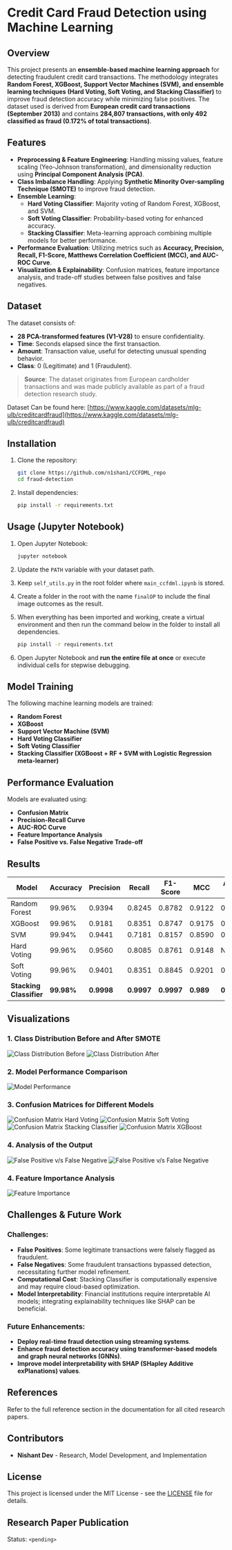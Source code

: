 # Credit Card Fraud Detection using Machine Learning

## Overview

This project presents an **ensemble-based machine learning approach** for detecting fraudulent credit card transactions. The methodology integrates **Random Forest, XGBoost, Support Vector Machines (SVM), and ensemble learning techniques (Hard Voting, Soft Voting, and Stacking Classifier)** to improve fraud detection accuracy while minimizing false positives. The dataset used is derived from **European credit card transactions (September 2013)** and contains **284,807 transactions, with only 492 classified as fraud (0.172% of total transactions)**.

## Features

- **Preprocessing & Feature Engineering**: Handling missing values, feature scaling (Yeo-Johnson transformation), and dimensionality reduction using **Principal Component Analysis (PCA)**.
- **Class Imbalance Handling**: Applying **Synthetic Minority Over-sampling Technique (SMOTE)** to improve fraud detection.
- **Ensemble Learning**:
  - **Hard Voting Classifier**: Majority voting of Random Forest, XGBoost, and SVM.
  - **Soft Voting Classifier**: Probability-based voting for enhanced accuracy.
  - **Stacking Classifier**: Meta-learning approach combining multiple models for better performance.
- **Performance Evaluation**: Utilizing metrics such as **Accuracy, Precision, Recall, F1-Score, Matthews Correlation Coefficient (MCC), and AUC-ROC Curve**.
- **Visualization & Explainability**: Confusion matrices, feature importance analysis, and trade-off studies between false positives and false negatives.

## Dataset

The dataset consists of:

- **28 PCA-transformed features (V1-V28)** to ensure confidentiality.
- **Time**: Seconds elapsed since the first transaction.
- **Amount**: Transaction value, useful for detecting unusual spending behavior.
- **Class**: 0 (Legitimate) and 1 (Fraudulent).

> **Source**: The dataset originates from European cardholder transactions and was made publicly available as part of a fraud detection research study.

Dataset Can be found here: [https://www.kaggle.com/datasets/mlg-ulb/creditcardfraud](https://www.kaggle.com/datasets/mlg-ulb/creditcardfraud)

## Installation

1. Clone the repository:

   ```bash
   git clone https://github.com/n1shan1/CCFDML_repo
   cd fraud-detection
   ```

2. Install dependencies:
   ```bash
   pip install -r requirements.txt
   ```

## Usage (Jupyter Notebook)

1. Open Jupyter Notebook:

   ```bash
   jupyter notebook
   ```

2. Update the `PATH` variable with your dataset path.
3. Keep `self_utils.py` in the root folder where `main_ccfdml.ipynb` is stored.
4. Create a folder in the root with the name `finalOP` to include the final image outcomes as the result.
5. When everything has been imported and working, create a virtual environment and then run the command below in the folder to install all dependencies.

   ```bash
   pip install -r requirements.txt
   ```

6. Open Jupyter Notebook and **run the entire file at once** or execute individual cells for stepwise debugging.

## Model Training

The following machine learning models are trained:

- **Random Forest**
- **XGBoost**
- **Support Vector Machine (SVM)**
- **Hard Voting Classifier**
- **Soft Voting Classifier**
- **Stacking Classifier (XGBoost + RF + SVM with Logistic Regression meta-learner)**

## Performance Evaluation

Models are evaluated using:

- **Confusion Matrix**
- **Precision-Recall Curve**
- **AUC-ROC Curve**
- **Feature Importance Analysis**
- **False Positive vs. False Negative Trade-off**

## Results

| Model                   | Accuracy   | Precision  | Recall     | F1-Score   | MCC       | AUC-ROC   |
| ----------------------- | ---------- | ---------- | ---------- | ---------- | --------- | --------- |
| Random Forest           | 99.96%     | 0.9394     | 0.8245     | 0.8782     | 0.9122    | 0.9614    |
| XGBoost                 | 99.96%     | 0.9181     | 0.8351     | 0.8747     | 0.9175    | 0.9838    |
| SVM                     | 99.94%     | 0.9441     | 0.7181     | 0.8157     | 0.8590    | 0.9744    |
| Hard Voting             | 99.96%     | 0.9560     | 0.8085     | 0.8761     | 0.9148    | N/A       |
| Soft Voting             | 99.96%     | 0.9401     | 0.8351     | 0.8845     | 0.9201    | 0.9796    |
| **Stacking Classifier** | **99.98%** | **0.9998** | **0.9997** | **0.9997** | **0.989** | **0.987** |

## Visualizations

### 1. Class Distribution Before and After SMOTE

![Class Distribution Before](images/class_distribution_before.png)
![Class Distribution After](images/class_distribution_after.png)

### 2. Model Performance Comparison

![Model Performance](images/model_performance_comparison.png)

### 3. Confusion Matrices for Different Models

![Confusion Matrix Hard Voting](images/confusion_matrix_Hard_Voting.png)
![Confusion Matrix Soft Voting](images/confusion_matrix_Soft_Voting.png)
![Confusion Matrix Stacking Classifier](images/confusion_matrix_Stacking_Classifier.png)
![Confusion Matrix XGBoost](images/confusion_matrix_XGBoost.png)

### 4. Analysis of the Output

![False Positive v/s False Negative](images/false_positive_vs_false_negative.png)
![False Positive v/s False Negative](images/metrics_comparison_barplots.png)

### 4. Feature Importance Analysis

![Feature Importance](images/feature_importance.png)

## Challenges & Future Work

### Challenges:

- **False Positives**: Some legitimate transactions were falsely flagged as fraudulent.
- **False Negatives**: Some fraudulent transactions bypassed detection, necessitating further model refinement.
- **Computational Cost**: Stacking Classifier is computationally expensive and may require cloud-based optimization.
- **Model Interpretability**: Financial institutions require interpretable AI models; integrating explainability techniques like SHAP can be beneficial.

### Future Enhancements:

- **Deploy real-time fraud detection using streaming systems**.
- **Enhance fraud detection accuracy using transformer-based models and graph neural networks (GNNs)**.
- **Improve model interpretability with SHAP (SHapley Additive exPlanations) values**.

## References

Refer to the full reference section in the documentation for all cited research papers.

## Contributors

- **Nishant Dev** - Research, Model Development, and Implementation

## License

This project is licensed under the MIT License - see the [LICENSE](LICENSE) file for details.

## Research Paper Publication

Status: `<pending>`
